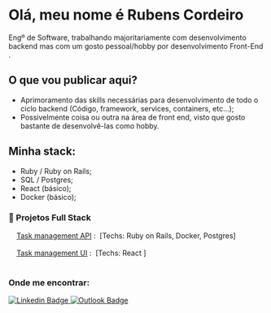 # Olá, meu nome é Rubens Cordeiro

Engº de Software, trabalhando majoritariamente com desenvolvimento backend mas com um gosto pessoal/hobby por desenvolvimento Front-End .

## O que vou publicar aqui?
- Aprimoramento das skills necessárias para desenvolvimento de todo o ciclo backend (Código, framework, services, containers, etc...);
- Possivelmente coisa ou outra na área de front end, visto que gosto bastante de desenvolvê-las como hobby.

## Minha stack:
- Ruby / Ruby on Rails;
- SQL / Postgres;
- React (básico);
- Docker (básico);


### 📁 Projetos Full Stack
&nbsp; &nbsp; [Task management API](https://github.com/RubensCordeiro/task-management-api) : &nbsp;[Techs: Ruby on Rails, Docker, Postgres] <br /><br />
&nbsp; &nbsp; [Task management UI](https://github.com/RubensCordeiro/task-management-front-end) : &nbsp;[Techs: React ] <br /><br />


### Onde me encontrar:
[
![Linkedin Badge](https://camo.githubusercontent.com/a80d00f23720d0bc9f55481cfcd77ab79e141606829cf16ec43f8cacc7741e46/68747470733a2f2f696d672e736869656c64732e696f2f62616467652f4c696e6b6564496e2d3030373742353f7374796c653d666f722d7468652d6261646765266c6f676f3d6c696e6b6564696e266c6f676f436f6c6f723d7768697465)
](https://www.linkedin.com/in/rubens-cordeiro-080a59130/)
[
![Outlook Badge](https://camo.githubusercontent.com/be08f7a1c998ec3e477fd0d3cc0e7fa39255cce4e77daf537e80c0f33e4d87d0/68747470733a2f2f696d672e736869656c64732e696f2f62616467652f4d6963726f736f66745f4f75746c6f6f6b2d3030373844343f7374796c653d666f722d7468652d6261646765266c6f676f3d6d6963726f736f66742d6f75746c6f6f6b266c6f676f436f6c6f723d7768697465)](<mailto:rubensccordeiro@outlook.com>)
